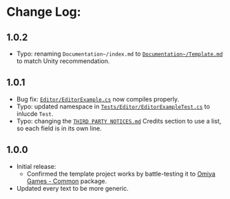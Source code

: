 # Change Log:

## 1.0.2

- Typo: renaming `Documentation~/index.md` to [`Documentation~/Template.md`](/Documentation~/Template.md) to match Unity recommendation.

## 1.0.1

- Bug fix: [`Editor/EditorExample.cs`](/Editor/EditorExample.cs) now compiles properly.
- Typo: updated namespace in [`Tests/Editor/EditorExampleTest.cs`](/Tests/Editor/EditorExampleTest.cs) to inlucde `Test`.
- Typo: changing the [`THIRD PARTY NOTICES.md`](/THIRD%20PARTY%20NOTICES.md) Credits section to use a list, so each field is in its own line.

## 1.0.0

- Initial release:
    - Confirmed the template project works by battle-testing it to [Omiya Games - Common](https://github.com/OmiyaGames/omiya-games-common) package.
- Updated every text to be more generic.
